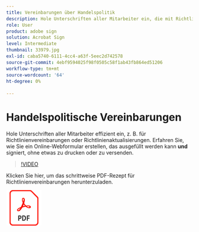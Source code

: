```yaml
---
title: Vereinbarungen über Handelspolitik
description: Hole Unterschriften aller Mitarbeiter ein, die mit Richtlinienvereinbarungen, Aktualisierungen und anderen Aspekten befasst sind.
role: User
product: adobe sign
solution: Acrobat Sign
level: Intermediate
thumbnail: 33979.jpg
exl-id: caba5740-6111-4cc4-a63f-5eec2d742578
source-git-commit: 4ebf9594025f98f0505c58f1ab43fb864ed51206
workflow-type: tm+mt
source-wordcount: '64'
ht-degree: 0%

---
```


# Handelspolitische Vereinbarungen

Hole Unterschriften aller Mitarbeiter effizient ein, z. B. für Richtlinienvereinbarungen oder Richtlinienaktualisierungen. Erfahren Sie, wie Sie ein Online-Webformular erstellen, das ausgefüllt werden kann **und** signiert, ohne etwas zu drucken oder zu versenden.

>[!VIDEO](https://video.tv.adobe.com/v/33979?quality=12&learn=on&hidetitle=true)

Klicken Sie hier, um das schrittweise PDF-Rezept für Richtlinienvereinbarungen herunterzuladen.

[![PDF-Rezept herunterladen](../assets/acrobat_PDF_96.png)](../assets/adobe-sign_set_up_a_web_form_use_case.pdf)
